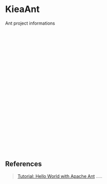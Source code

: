KieaAnt
=======
Ant project informations

<pre>
	<project>
	    <target name="clean">
	        <delete dir="build"/>
	    </target>

	    <target name="compile">
	        <mkdir dir="build/classes"/>
	        <javac srcdir="src" destdir="build/classes"/>
	    </target>

	    <target name="jar">
	        <mkdir dir="build/jar"/>
	        <jar destfile="build/jar/HelloWorld.jar" basedir="build/classes">
	            <manifest>
	                <attribute name="Main-Class" value="oata.HelloWorld"/>
	            </manifest>
	        </jar>
	    </target>

	    <target name="run">
	        <java jar="build/jar/HelloWorld.jar" fork="true"/>
	    </target>

	</project>
</pre>

References
----------
> [Tutorial: Hello World with Apache Ant](https://ant.apache.org/manual/tutorial-HelloWorldWithAnt.html "Tutorial: Hello World with Apache Ant")
> []( "")
> []( "")
> []( "")
> []( "")
> []( "")
> []( "")
> []( "")
> []( "")
> []( "")
> []( "")
.....




